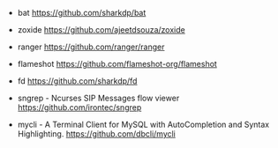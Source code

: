 * bat
    https://github.com/sharkdp/bat

* zoxide
    https://github.com/ajeetdsouza/zoxide

* ranger 
    https://github.com/ranger/ranger

* flameshot
    https://github.com/flameshot-org/flameshot

* fd
    https://github.com/sharkdp/fd

* sngrep - Ncurses SIP Messages flow viewer
    https://github.com/irontec/sngrep

* mycli - A Terminal Client for MySQL with AutoCompletion and Syntax Highlighting.
    https://github.com/dbcli/mycli
